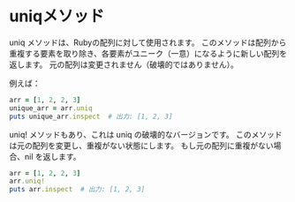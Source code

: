 # uniqメソッド

uniq メソッドは、Rubyの配列に対して使用されます。
このメソッドは配列から重複する要素を取り除き、各要素がユニーク（一意）になるように新しい配列を返します。
元の配列は変更されません（破壊的ではありません）。

例えば：

```ruby
arr = [1, 2, 2, 3]
unique_arr = arr.uniq
puts unique_arr.inspect  # 出力: [1, 2, 3]
```

uniq! メソッドもあり、これは uniq の破壊的なバージョンです。
このメソッドは元の配列を変更し、重複がない状態にします。
もし元の配列に重複がない場合、nil を返します。

```ruby
arr = [1, 2, 2, 3]
arr.uniq!
puts arr.inspect  # 出力: [1, 2, 3]
```
